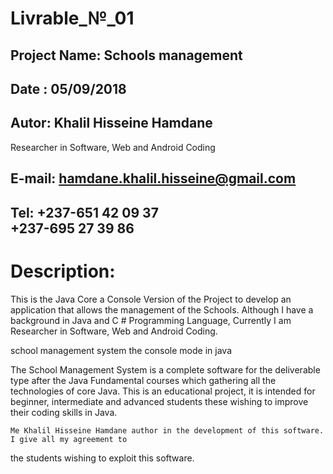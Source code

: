 
# Livrable_№_01


Project Name: Schools management
-------------
Date : 05/09/2018
------
Autor: Khalil Hisseine Hamdane
------
Researcher in Software, Web and Android Coding

E-mail: hamdane.khalil.hisseine@gmail.com
------
Tel: +237-651 42 09 37  
	 +237-695 27 39 86
---

Description:
===========
This is the Java Core a Console Version of the Project to develop an application that allows the management of the
Schools. Although I have a background in Java and C # Programming Language, Currently I am Researcher in Software, Web and Android Coding.

school management system the console mode in java

The School Management System is a complete software for the deliverable type after the Java Fundamental 
courses which gathering all the technologies of core Java. This is an educational project, it is intended
for beginner, intermediate and advanced students these wishing to improve their coding skills in Java. 
	
	Me Khalil Hisseine Hamdane author in the development of this software. I give all my agreement to 
the students wishing to exploit this software.



